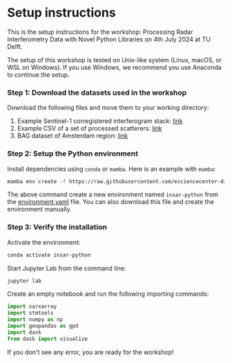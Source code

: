 
# Setup instructions

This is the setup instructions for the workshop: Processing Radar Interferometry Data with Novel Python Libraries on 4th July 2024 at TU Delft.

The setup of this workshop is tested on Unix-like system (Linux, macOS, or WSL on Windows). If you use Windows, we recommend you use Anaconda to continue the setup.

### Step 1: Download the datasets used in the workshop

Download the following files and move them to your working directory:

1. Example Sentinel-1 corregistered interferogram stack: [link](https://figshare.com/ndownloader/files/41012180)
2. Example CSV of a set of processed scatterers: [link](https://figshare.com/ndownloader/files/47231389)
3. BAG dataset of Amsterdam region: [link](https://figshare.com/ndownloader/files/41012444)

### Step 2: Setup the Python environment
    
Install dependencies using `conda` or `mamba`. Here is an example with `mamba`:

```bash
mamba env create -f https://raw.githubusercontent.com/esciencecenter-digital-skills/2024-07-04-insar-python-tudelft/main/environment.yaml
```

The above command create a new environment named `insar-python` from the [environment.yaml](https://github.com/esciencecenter-digital-skills/2024-07-04-insar-python-tudelft/blob/main/environment.yaml) file. You can also download this file and create the environment manually.

### Step 3: Verify the installation

Activate the environment:

```bash
conda activate insar-python
```

Start Jupyter Lab from the command line:

```bash
jupyter lab
```

Create an empty notebook and run the following importing commands:

```python
import sarxarray
import stmtools
import numpy as np
import geopandas as gpd
import dask
from dask import visualize
```

If you don't see any error, you are ready for the workshop!